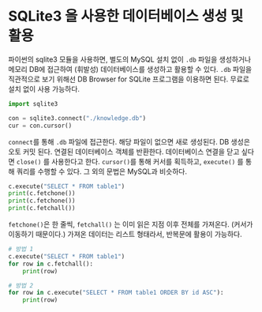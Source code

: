 # SQLite3 을 사용한 데이터베이스 생성 및 활용

파이썬의 sqlite3 모듈을 사용하면, 별도의 MySQL 설치 없이 `.db` 파일을 생성하거나 메모리 DB에 접근하여 (휘발성) 데이터베이스를 생성하고 활용할 수 있다.
`.db` 파일을 직관적으로 보기 위해선 DB Browser for SQLite 프로그램을 이용하면 된다. 무료로 설치 없이 사용 가능하다.

```py
import sqlite3

con = sqlite3.connect("./knowledge.db")
cur = con.cursor()
```

`connect`를 통해 `.db` 파일에 접근한다. 해당 파일이 없으면 새로 생성된다. DB 생성은 오토 커밋 된다. 연결된 데이터베이스 객체를 반환한다.
데이터베이스 연결을 닫고 싶다면 `close()` 를 사용한다고 한다.
`cursor()`를 통해 커서를 획득하고, `execute()` 를 통해 쿼리를 수행할 수 있다. 그 외의 문법은 MySQL과 비슷하다.

```py
c.execute("SELECT * FROM table1")
print(c.fetchone())
print(c.fetchone())
print(c.fetchall())
```

`fetchone()`은 한 줄씩, `fetchall()` 는 이미 읽은 지점 이후 전체를 가져온다. (커서가 이동하기 때문이다.)
가져온 데이터는 리스트 형태라서, 반복문에 활용이 가능하다.

```py
# 방법 1
c.execute("SELECT * FROM table1")
for row in c.fetchall():
    print(row)

# 방법 2
for row in c.execute("SELECT * FROM table1 ORDER BY id ASC"):
    print(row)
```
